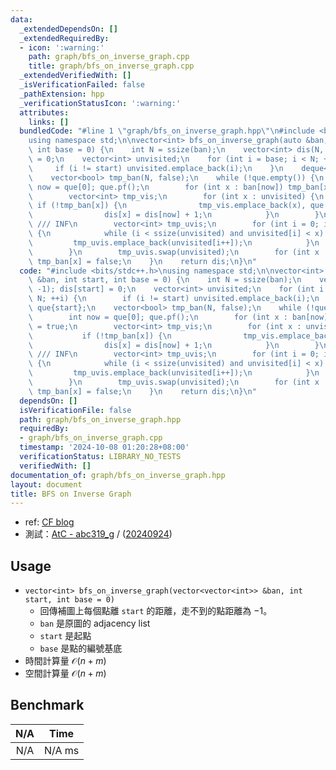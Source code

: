```yaml
---
data:
  _extendedDependsOn: []
  _extendedRequiredBy:
  - icon: ':warning:'
    path: graph/bfs_on_inverse_graph.cpp
    title: graph/bfs_on_inverse_graph.cpp
  _extendedVerifiedWith: []
  _isVerificationFailed: false
  _pathExtension: hpp
  _verificationStatusIcon: ':warning:'
  attributes:
    links: []
  bundledCode: "#line 1 \"graph/bfs_on_inverse_graph.hpp\"\n#include <bits/stdc++.h>\n\
    using namespace std;\n\nvector<int> bfs_on_inverse_graph(auto &ban, int start,\
    \ int base = 0) {\n    int N = ssize(ban);\n    vector<int> dis(N, -1); dis[start]\
    \ = 0;\n    vector<int> unvisited;\n    for (int i = base; i < N; ++i) {\n   \
    \     if (i != start) unvisited.emplace_back(i);\n    }\n    deque<int> que{start};\n\
    \    vector<bool> tmp_ban(N, false);\n    while (!que.empty()) {\n        int\
    \ now = que[0]; que.pf();\n        for (int x : ban[now]) tmp_ban[x] = true;\n\
    \        vector<int> tmp_vis;\n        for (int x : unvisited) {\n           \
    \ if (!tmp_ban[x]) {\n                tmp_vis.emplace_back(x), que.emplace_back(x);\n\
    \                dis[x] = dis[now] + 1;\n            }\n        }\n        tmp_vis.emplace_back(N);\
    \ /// INF\n        vector<int> tmp_uvis;\n        for (int i = 0; int x : tmp_vis)\
    \ {\n            while (i < ssize(unvisited) and unvisited[i] < x) {\n       \
    \         tmp_uvis.emplace_back(unvisited[i++]);\n            }\n            ++i;\n\
    \        }\n        tmp_uvis.swap(unvisited);\n        for (int x : ban[now])\
    \ tmp_ban[x] = false;\n    }\n    return dis;\n}\n"
  code: "#include <bits/stdc++.h>\nusing namespace std;\n\nvector<int> bfs_on_inverse_graph(auto\
    \ &ban, int start, int base = 0) {\n    int N = ssize(ban);\n    vector<int> dis(N,\
    \ -1); dis[start] = 0;\n    vector<int> unvisited;\n    for (int i = base; i <\
    \ N; ++i) {\n        if (i != start) unvisited.emplace_back(i);\n    }\n    deque<int>\
    \ que{start};\n    vector<bool> tmp_ban(N, false);\n    while (!que.empty()) {\n\
    \        int now = que[0]; que.pf();\n        for (int x : ban[now]) tmp_ban[x]\
    \ = true;\n        vector<int> tmp_vis;\n        for (int x : unvisited) {\n \
    \           if (!tmp_ban[x]) {\n                tmp_vis.emplace_back(x), que.emplace_back(x);\n\
    \                dis[x] = dis[now] + 1;\n            }\n        }\n        tmp_vis.emplace_back(N);\
    \ /// INF\n        vector<int> tmp_uvis;\n        for (int i = 0; int x : tmp_vis)\
    \ {\n            while (i < ssize(unvisited) and unvisited[i] < x) {\n       \
    \         tmp_uvis.emplace_back(unvisited[i++]);\n            }\n            ++i;\n\
    \        }\n        tmp_uvis.swap(unvisited);\n        for (int x : ban[now])\
    \ tmp_ban[x] = false;\n    }\n    return dis;\n}\n"
  dependsOn: []
  isVerificationFile: false
  path: graph/bfs_on_inverse_graph.hpp
  requiredBy:
  - graph/bfs_on_inverse_graph.cpp
  timestamp: '2024-10-08 01:20:28+08:00'
  verificationStatus: LIBRARY_NO_TESTS
  verifiedWith: []
documentation_of: graph/bfs_on_inverse_graph.hpp
layout: document
title: BFS on Inverse Graph
---
```


- ref: [CF blog](https://codeforces.com/blog/entry/93801)
- 測試：[AtC - abc319_g](https://atcoder.jp/contests/abc319/tasks/abc319_g) / ([20240924](https://atcoder.jp/contests/abc319/submissions/58066261))

## Usage

- `vector<int> bfs_on_inverse_graph(vector<vector<int>> &ban, int start, int base = 0)`
    - 回傳補圖上每個點離 `start` 的距離，走不到的點距離為 $-1$。
    - `ban` 是原圖的 adjacency list
    - `start` 是起點
    - `base` 是點的編號基底
- 時間計算量 $\mathcal{O}(n + m)$
- 空間計算量 $\mathcal{O}(n + m)$

## Benchmark

| N/A | Time |
| :-: | :--: |
| N/A | N/A ms |
